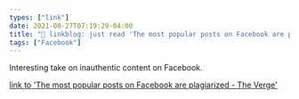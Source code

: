 ```yaml
---
types: ["link"]
date: 2021-08-27T07:19:29-04:00
title: "🔗 linkblog: just read 'The most popular posts on Facebook are plagiarized - The Verge'"
tags: ["Facebook"]
---
```

Interesting take on inauthentic content on Facebook.
 
[link to 'The most popular posts on Facebook are plagiarized - The Verge'](https://www.theverge.com/2021/8/27/22644126/the-most-popular-posts-on-facebook-are-plagiarized)
